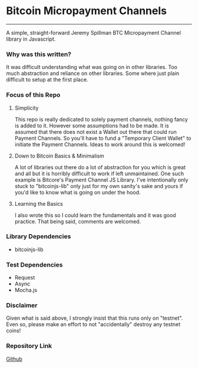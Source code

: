 # Bitcoin Micropayment Channels
---
A simple, straight-forward Jeremy Spillman BTC Micropayment Channel library in Javascript.

### Why was this written?
It was difficult understanding what was going on in other libraries. Too much abstraction and reliance on other libraries. Some where just plain difficult to setup at the first place. 

### Focus of this Repo
1. Simplicity 

   This repo is really dedicated to solely payment channels, nothing fancy is added to it. However some assumptions had to be made. It is assumed that there does not exist a Wallet out there that could run Payment Channels. So you'll have to fund a "Temporary Client Wallet" to initiate the Payment Channels. Ideas to work around this is welcomed!

2. Down to Bitcoin Basics & Minimalism

   A lot of libraries out there do a lot of abstraction for you which is great and all but it is horribly difficult to work if left unmaintained. One such example is Bitcore's Payment Channel JS Library. I've intentionally only stuck to "bitcoinjs-lib" only just for my own sanity's sake and yours if you'd like to know what is going on under the hood. 

3. Learning the Basics

   I also wrote this so I could learn the fundamentals and it was good practice. That being said, comments are welcomed. 
   
### Library Dependencies
- bitcoinjs-lib

### Test Dependencies
- Request 
- Async
- Mocha.js

### Disclaimer
Given what is said above, I strongly insist that this runs only on "testnet". Even so, please make an effort to not "accidentally" destroy any testnet coins!

### Repository Link
[Github](https://github.com/renlord/payment-channels)
